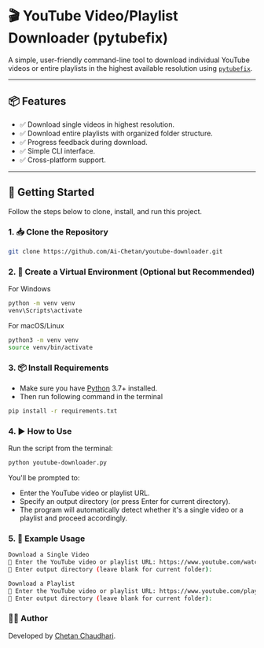 # 🎬 YouTube Video/Playlist Downloader (pytubefix)

A simple, user-friendly command-line tool to download individual YouTube videos or entire playlists in the highest available resolution using [`pytubefix`](https://github.com/pytube/pytube).

---

## 📦 Features

- ✅ Download single videos in highest resolution.
- ✅ Download entire playlists with organized folder structure.
- ✅ Progress feedback during download.
- ✅ Simple CLI interface.
- ✅ Cross-platform support.

---

## 🚀 Getting Started

Follow the steps below to clone, install, and run this project.

### 1. 📥 Clone the Repository

```bash
git clone https://github.com/Ai-Chetan/youtube-downloader.git
```

### 2. 🐍 Create a Virtual Environment (Optional but Recommended)
For Windows
```bash
python -m venv venv
venv\Scripts\activate
```

For macOS/Linux
```bash
python3 -m venv venv
source venv/bin/activate
```

### 3. 📦 Install Requirements

- Make sure you have [Python](https://www.python.org/downloads/) 3.7+ installed.
- Then run following command in the terminal
```bash
pip install -r requirements.txt
```

### 4. ▶️ How to Use

Run the script from the terminal:
```bash
python youtube-downloader.py
```
You'll be prompted to:

- Enter the YouTube video or playlist URL.
- Specify an output directory (or press Enter for current directory).
- The program will automatically detect whether it's a single video or a playlist and proceed accordingly.

### 5. 📁 Example Usage
```bash
Download a Single Video
🔗 Enter the YouTube video or playlist URL: https://www.youtube.com/watch?v=abcd1234
📂 Enter output directory (leave blank for current folder): 
```
```bash
Download a Playlist
🔗 Enter the YouTube video or playlist URL: https://www.youtube.com/playlist?list=PLxyz...
📂 Enter output directory (leave blank for current folder): 
```
### 👨‍💻 Author

Developed by [Chetan Chaudhari](https://github.com/Ai-Chetan).